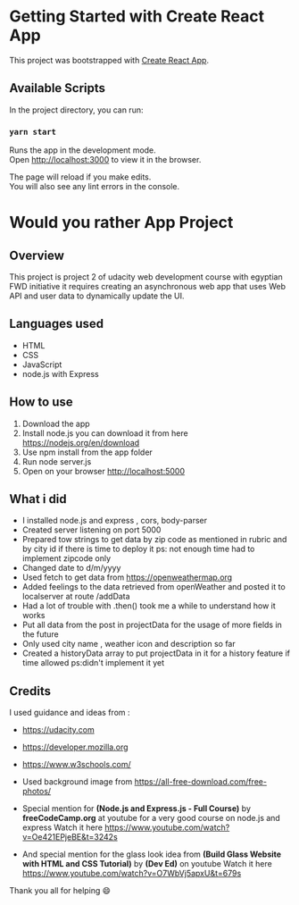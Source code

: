 # Getting Started with Create React App

This project was bootstrapped with [Create React App](https://github.com/facebook/create-react-app).

## Available Scripts

In the project directory, you can run:

### `yarn start`

Runs the app in the development mode.\
Open [http://localhost:3000](http://localhost:3000) to view it in the browser.

The page will reload if you make edits.\
You will also see any lint errors in the console.

# Would you rather App Project

## Overview

This project is project 2 of udacity web development course with egyptian FWD initiative it requires creating an asynchronous web app that uses Web API and user data to dynamically update the UI.

## Languages used

- HTML
- CSS
- JavaScript
- node.js with Express

## How to use

1. Download the app
2. Install node.js you can download it from here <https://nodejs.org/en/download>
3. Use npm install from the app folder
4. Run node server.js
5. Open on your browser <http://localhost:5000>

## What i did

- I installed node.js and express , cors, body-parser
- Created server listening on port 5000
- Prepared tow strings to get data by zip code as mentioned in rubric and by city id if there is time to deploy it
  ps: not enough time had to implement zipcode only
- Changed date to d/m/yyyy
- Used fetch to get data from <https://openweathermap.org>
- Added feelings to the data retrieved from openWeather and posted it to localserver at route /addData
- Had a lot of trouble with .then() took me a while to understand how it works
- Put all data from the post in projectData for the usage of more fields in the future
- Only used city name , weather icon and description so far
- Created a historyData array to put projectData in it for a history feature if time allowed ps:didn't implement it yet

## Credits

I used guidance and ideas from :

- <https://udacity.com>
- <https://developer.mozilla.org>
- <https://www.w3schools.com/>
- Used background image from <https://all-free-download.com/free-photos/>

- Special mention for **(Node.js and Express.js - Full Course)** by **freeCodeCamp.org** at youtube for a very good course on node.js and express
  Watch it here <https://www.youtube.com/watch?v=Oe421EPjeBE&t=3242s>
- And special mention for the glass look idea from **(Build Glass Website with HTML and CSS Tutorial)** by **(Dev Ed)** on youtube
  Watch it here <https://www.youtube.com/watch?v=O7WbVj5apxU&t=679s>

Thank you all for helping :smile:
